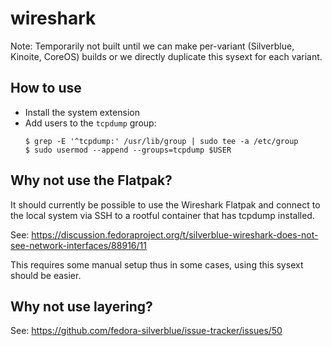 # wireshark

Note: Temporarily not built until we can make per-variant (Silverblue, Kinoite,
CoreOS) builds or we directly duplicate this sysext for each variant.

## How to use

- Install the system extension
- Add users to the `tcpdump` group:
  ```
  $ grep -E '^tcpdump:' /usr/lib/group | sudo tee -a /etc/group
  $ sudo usermod --append --groups=tcpdump $USER
  ```

## Why not use the Flatpak?

It should currently be possible to use the Wireshark Flatpak and connect to the
local system via SSH to a rootful container that has tcpdump installed.

See: https://discussion.fedoraproject.org/t/silverblue-wireshark-does-not-see-network-interfaces/88916/11

This requires some manual setup thus in some cases, using this sysext should be
easier.

## Why not use layering?

See: <https://github.com/fedora-silverblue/issue-tracker/issues/50>
